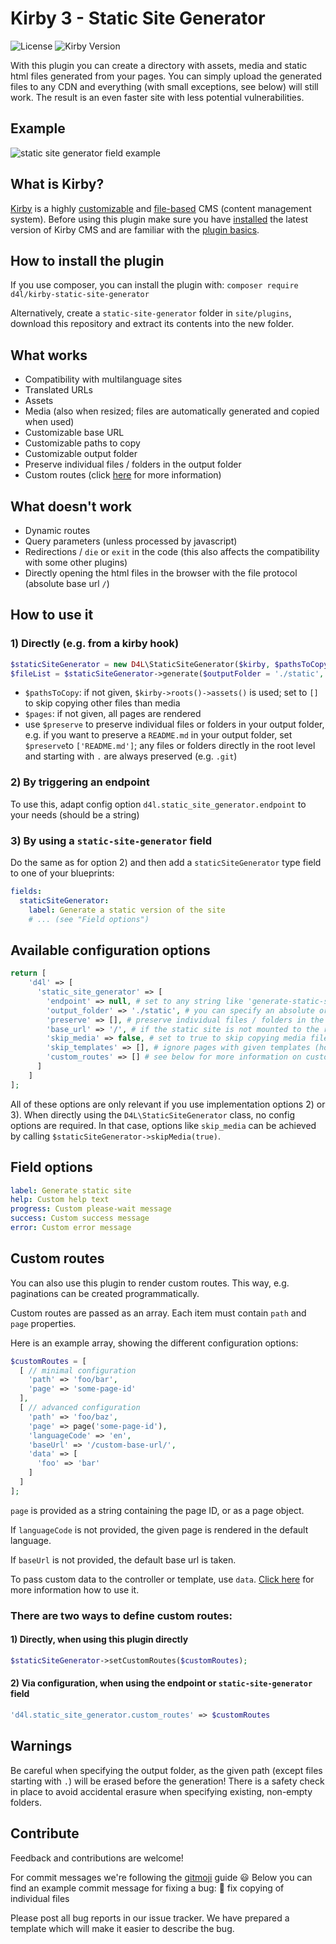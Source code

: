# Kirby 3 - Static Site Generator

![License](https://img.shields.io/github/license/mashape/apistatus.svg) ![Kirby Version](https://img.shields.io/badge/Kirby-3%2B-black.svg)

With this plugin you can create a directory with assets, media and static html files generated from your pages. You can simply upload the generated files to any CDN and everything (with small exceptions, see below) will still work. The result is an even faster site with less potential vulnerabilities.

## Example

![static site generator field example](example.gif)

## What is Kirby?

[Kirby](https://getkirby.com) is a highly [customizable](https://getkirby.com/docs/guide/blueprints/introduction) and [file-based](https://getkirby.com/docs/guide/database) CMS (content management system). Before using this plugin make sure you have [installed](https://getkirby.com/docs/guide/installation) the latest version of Kirby CMS and are familiar with the [plugin basics](https://getkirby.com/docs/guide/plugins/plugin-basics).

## How to install the plugin

If you use composer, you can install the plugin with: `composer require d4l/kirby-static-site-generator`

Alternatively, create a `static-site-generator` folder in `site/plugins`, download this repository and extract its contents into the new folder.

## What works

- Compatibility with multilanguage sites
- Translated URLs
- Assets
- Media (also when resized; files are automatically generated and copied when used)
- Customizable base URL
- Customizable paths to copy
- Customizable output folder
- Preserve individual files / folders in the output folder
- Custom routes (click [here](#custom-routes) for more information)

## What doesn't work

- Dynamic routes
- Query parameters (unless processed by javascript)
- Redirections / `die` or `exit` in the code (this also affects the compatibility with some other plugins)
- Directly opening the html files in the browser with the file protocol (absolute base url `/`)

## How to use it

### 1) Directly (e.g. from a kirby hook)

```php
$staticSiteGenerator = new D4L\StaticSiteGenerator($kirby, $pathsToCopy = null, $pages = null);
$fileList = $staticSiteGenerator->generate($outputFolder = './static', $baseUrl = '/', $preserve = []);
```

- `$pathsToCopy`: if not given, `$kirby->roots()->assets()` is used; set to `[]` to skip copying other files than media
- `$pages`: if not given, all pages are rendered
- use `$preserve` to preserve individual files or folders in your output folder, e.g. if you want to preserve a `README.md` in your output folder, set `$preserve`to `['README.md']`; any files or folders directly in the root level and starting with `.` are always preserved (e.g. `.git`)

### 2) By triggering an endpoint

To use this, adapt config option `d4l.static_site_generator.endpoint` to your needs (should be a string)

### 3) By using a `static-site-generator` field

Do the same as for option 2) and then add a `staticSiteGenerator` type field to one of your blueprints:

```yaml
fields:
  staticSiteGenerator:
    label: Generate a static version of the site
    # ... (see "Field options")
```

## Available configuration options

```php
return [
    'd4l' => [
      'static_site_generator' => [
        'endpoint' => null, # set to any string like 'generate-static-site' to use the built-in endpoint (necessary when using the blueprint field)
        'output_folder' => './static', # you can specify an absolute or relative path
        'preserve' => [], # preserve individual files / folders in the root level of the output folder (anything starting with "." is always preserved)
        'base_url' => '/', # if the static site is not mounted to the root folder of your domain, change accordingly here
        'skip_media' => false, # set to true to skip copying media files, e.g. when they are already on a CDN; combinable with 'preserve' => ['media']
        'skip_templates' => [], # ignore pages with given templates (home is always rendered)
        'custom_routes' => [] # see below for more information on custom routes
      ]
    ]
];
```

All of these options are only relevant if you use implementation options 2) or 3).
When directly using the `D4L\StaticSiteGenerator` class, no config options are required.
In that case, options like `skip_media` can be achieved by calling `$staticSiteGenerator->skipMedia(true)`.

## Field options

```yaml
label: Generate static site
help: Custom help text
progress: Custom please-wait message
success: Custom success message
error: Custom error message
```

## Custom routes

You can also use this plugin to render custom routes. This way, e.g. paginations can be created programmatically.

Custom routes are passed as an array. Each item must contain `path` and `page` properties.

Here is an example array, showing the different configuration options:

```php
$customRoutes = [
  [ // minimal configuration
    'path' => 'foo/bar',
    'page' => 'some-page-id'
  ],
  [ // advanced configuration
    'path' => 'foo/baz',
    'page' => page('some-page-id'),
    'languageCode' => 'en',
    'baseUrl' => '/custom-base-url/',
    'data' => [
      'foo' => 'bar'
    ]
  ]
];
```

`page` is provided as a string containing the page ID, or as a page object.

If `languageCode` is not provided, the given page is rendered in the default language.

If `baseUrl` is not provided, the default base url is taken.

To pass custom data to the controller or template, use `data`. [Click here](https://getkirby.com/docs/guide/templates/controllers#arguments-from-page-render-in-route) for more information how to use it.

### There are two ways to define custom routes:

#### 1) Directly, when using this plugin directly

```php
$staticSiteGenerator->setCustomRoutes($customRoutes);
```

#### 2) Via configuration, when using the endpoint or `static-site-generator` field

```php
'd4l.static_site_generator.custom_routes' => $customRoutes
```

## Warnings

Be careful when specifying the output folder, as the given path (except files starting with `.`) will be erased before the generation! There is a safety check in place to avoid accidental erasure when specifying existing, non-empty folders.

## Contribute

Feedback and contributions are welcome!

For commit messages we're following the [gitmoji](https://gitmoji.dev/) guide :smiley:
Below you can find an example commit message for fixing a bug:
:bug: fix copying of individual files

Please post all bug reports in our issue tracker.
We have prepared a template which will make it easier to describe the bug.

